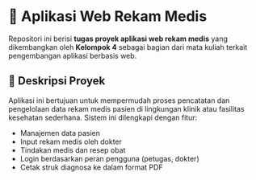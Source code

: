 # 🏥 Aplikasi Web Rekam Medis

Repositori ini berisi **tugas proyek aplikasi web rekam medis** yang dikembangkan oleh **Kelompok 4** sebagai bagian dari mata kuliah terkait pengembangan aplikasi berbasis web.

## 📌 Deskripsi Proyek

Aplikasi ini bertujuan untuk mempermudah proses pencatatan dan pengelolaan data rekam medis pasien di lingkungan klinik atau fasilitas kesehatan sederhana. Sistem ini dilengkapi dengan fitur:

- Manajemen data pasien
- Input rekam medis oleh dokter
- Tindakan medis dan resep obat
- Login berdasarkan peran pengguna (petugas, dokter)
- Cetak struk diagnosa ke dalam format PDF
